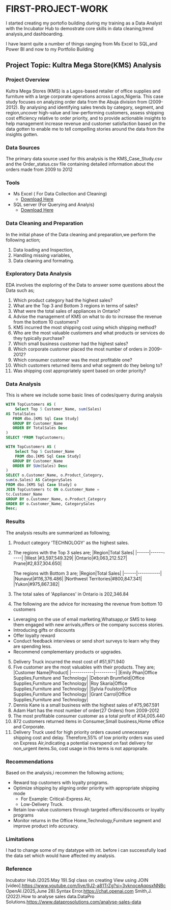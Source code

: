 # FIRST-PROJECT-WORK
 I started creating my portofio building during my training as a Data Analyst with the Incubator Hub to demostrate core skills in data cleaning,trend analysis,and dashboarding.

I have learnt quite a number of things ranging from Ms Excel to SQL,and Power BI and now to my Portfolio Building

## Project Topic: Kultra Mega Store(KMS) Analysis

### Project Overview

Kultra Mega Stores (KMS) is a Lagos-based retailer of office supplies and furniture with a large corporate operations across Lagos,Nigeria. This case study focuses on analyzing order data from the Abuja division from (2009-2012). By analysing and identifying sales trends by category, segment, and region,uncover high-value and low-performing customers, assess shipping cost efficiency relative to order priority, and to provide actionable insights to help management increase revenue and customer satisfaction based on the data gotten to enable me to tell compelling stories around the data from the insights gotten.

### Data Sources
The primary data source used for this analysis is the KMS_Case_Study.csv and the Order_status.csv file containing detailed information about the orders made  from 2009 to 2012

### Tools
- Ms Excel ( For Data Collection and Cleaning)
   -  [Download Here](https://microsoft.com)
- SQL server (For Querying and Analyis)
  -  [Download Here](https://www.microsoft.com/en-us/sql-server/sql-server-downloads)

 ### Data Cleaning and Preparation

 In the initial phase of the Data cleaning and preparation,we perform the following action;
 1. Data loading and Inspection,
 2. Handling missing variables,
 3. Data cleaning and formating.

### Exploratory Data Analysis

EDA involves the exploring of the Data to answer some questions about the Data such as;
1. Which product category had the highest sales?  
2. What are the Top 3 and Bottom 3 regions in terms of sales?  
3. What were the total sales of appliances in Ontario?  
4. Advise the management of KMS on what to do to increase the revenue from the bottom 10 customers?  
5. KMS incurred the most shipping cost using which shipping method?
6. Who are the most valuable customers and what products or services do they typically purchase?  
7. Which small business customer had the highest sales?  
8. Which corporate customer placed the most number of orders in 2009–2012?  
9. Which consumer customer was the most profitable one?  
10. Which customers returned items and what segment do they belong to?  
11. Was shipping cost appropriately spent based on order priority?

### Data Analysis

This is where we include some basic lines of codes/querry during analysis

```SQL
WITH TopCustomers AS (
    Select Top 5 Customer_Name, sum(Sales) 
AS TotalSales
   FROM dbo.[KMS Sql Case Study]
   GROUP BY Customer_Name
   ORDER BY TotalSales Desc
)
SELECT *FROM TopCustomers;

WITH TopCustomers AS (
    Select Top 5 Customer_Name
    FROM dbo.[KMS Sql Case Study]
   GROUP BY Customer_Name
   ORDER BY SUm(Sales) Desc
)
SELECT o.Customer_Name, o.Product_Category,
sum(o.Sales) AS CategorySales
FROM dbo.[KMS Sql Case Study] o
JOIN TopCustomers tc ON o.Customer_Name =
tc.Customer_Name
GROUP BY o.Customer_Name, o.Product_Category
ORDER BY o.Customer_Name, CategorySales
Desc;
```

 ### Results
 
 The analysis results are summarized as following;
 1. Product category 'TECHNOLOGY' as the highest sales.
 2. The regions with the Top 3 sales are;
    |Region|Total Sales|
    |------|-----------|
    |West  |#3,597,549.329|
    |Ontario|#3,063,212.527|
    Prane|#2,837,304.650|

    The regions with Bottom 3 are;
    |Region|Total Sales|
    |------|-----------|
    |Nunavut|#116,376.486|
    |Northwest Territories|#800,847.341|
    |Yukon|#975,867.382|
3. The total sales of 'Appliances' in Ontario is 202,346.84
4. The following are the advice for increasing the revenue from bottom 10 customers
  - Leveraging on the use of email marketing,Whatsapp,or SMS to keep them engaged with new arrivals,offers or the company success stories.
  - Introducing gifts or discounts
  - Offer loyalty reward
  - Conduct feedback interviews or send short surveys to learn why they are spending less.
  - Recommend complementary products or upgrades.
5. Delivery Truck incurred the most cost of #51,971.940
6. Five customer are the most valuables with their products. They are;
   |Customer Name|Product|
   |-----------|----------|
   |Emily Phan|Office Supplies,Furniture and Technology|
   |Deborah Brumfield|Office Supplies,Furniture and Technology|
   |Roy Skaria|Office Supplies,Furniture and Technology|
   |Sylvia Foulston|Office Supplies,Furniture and Technology|
   |Grant Carrol|Office Supplies,Furniture and Technology|
7. Dennis Kane is a small business with the highest sales of #75,967.591
8. Adam Hart has the most number of order(27 Orders) from 2009-2012
9. The most profitable consumer customer as a total profit of #34,005.440
10. 872 customers returned items in Consumer,Small business,Home office and Corporate.
11. Delivery Truck used for high priority orders caused unnecessary shipping cost and delay.
    Therefore,55% of low priority orders was used on Express Air,indicating a potential overspend on fast delivery for non_urgent items.So, cost usage in this terms is not appropraite.

### Recommendations
Based on the analysis,i recommen the following actions; 
 - Reward top customers with loyalty programs.
 - Optimize shipping by aligning order priority with appropriate shipping mode
    - For Example: Critical-Express Air,
    - Low-Delivery Truck.
 - Retain low-value customers through targeted offers/discounts or loyalty programs  
 - Monitor returns in the Office Home,Technology,Furniture segment and improve product info accuracy.

### Limitations
I had to change some of my datatype with int. before i can successfully load the data set which would have affected my analysis.

### Reference
Incubator Hub.(2025.May 19).Sql class on creating View using JOIN [video].https://www.youtube.com/live/9J2-a81TrZg?si=3vknoceAqpsxNNBc
OpenAI.(2025,June 28).Syntax Error.https://chat.openai.com
Smith,J.(2022).How to analyse sales data.DataPro Solutions.https://www.dataprosolutions.com/analyse-sales-data


    
